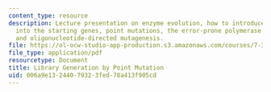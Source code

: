 ```yaml
---
content_type: resource
description: Lecture presentation on enzyme evolution, how to introduce mutations
  into the starting genes, point mutations, the error-prone polymerase chain reaction,
  and oligonucleotide-directed mutagenesis.
file: https://ol-ocw-studio-app-production.s3.amazonaws.com/courses/7-344-directed-evolution-engineering-biocatalysts-spring-2008/006a9e13244079323fed78a413f905cd_ses2_slides.pdf
file_type: application/pdf
resourcetype: Document
title: Library Generation by Point Mutation
uid: 006a9e13-2440-7932-3fed-78a413f905cd
---
```

